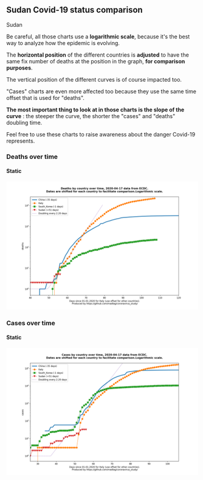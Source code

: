 ## Sudan Covid-19 status comparison 

Sudan



Be careful, all those charts use a **logarithmic scale**, because it's the best way to analyze how the epidemic is evolving.
 
The **horizontal position** of the different countries is **adjusted** to have the same fix number of deaths at the position in the graph, **for comparison purposes**.

The vertical position of the different curves is of course impacted too.

"Cases" charts are even more affected too because they use the same time offset that is used for "deaths".

**The most important thing to look at in those charts is the slope of the curve** : the steeper the curve, the shorter the "cases" and "deaths" doubling time.

Feel free to use these charts to raise awareness about the danger Covid-19 represents. 


 
### Deaths over time
 
#### Static
![Sudan covid-19 deaths static chart](https://raw.githubusercontent.com/madlag/coronavirus_study/master/notebooks/graphs/2020-04-17/countries/Sudan/2020-04-17_Sudan_deaths.png "Sudan covid-19 deaths static chart")   

 
### Cases over time
 
#### Static
![Sudan covid-19 cases static chart](https://raw.githubusercontent.com/madlag/coronavirus_study/master/notebooks/graphs/2020-04-17/countries/Sudan/2020-04-17_Sudan_cases.png "Sudan covid-19 cases static chart")   

